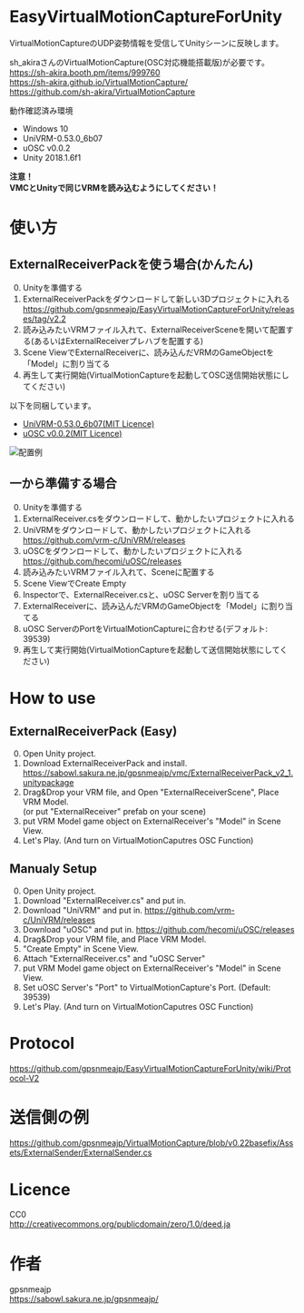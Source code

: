# EasyVirtualMotionCaptureForUnity
VirtualMotionCaptureのUDP姿勢情報を受信してUnityシーンに反映します。

sh_akiraさんのVirtualMotionCapture(OSC対応機能搭載版)が必要です。  
https://sh-akira.booth.pm/items/999760  
https://sh-akira.github.io/VirtualMotionCapture/  
https://github.com/sh-akira/VirtualMotionCapture  

動作確認済み環境
+ Windows 10
+ UniVRM-0.53.0_6b07
+ uOSC v0.0.2
+ Unity 2018.1.6f1

**注意！**  
**VMCとUnityで同じVRMを読み込むようにしてください！**  

# 使い方
## ExternalReceiverPackを使う場合(かんたん)
0. Unityを準備する
1. ExternalReceiverPackをダウンロードして新しい3Dプロジェクトに入れる  
https://github.com/gpsnmeajp/EasyVirtualMotionCaptureForUnity/releases/tag/v2.2  
2. 読み込みたいVRMファイル入れて、ExternalReceiverSceneを開いて配置する(あるいはExternalReceiverプレハブを配置する)
3. Scene ViewでExternalReceiverに、読み込んだVRMのGameObjectを「Model」に割り当てる
4. 再生して実行開始(VirtualMotionCaptureを起動してOSC送信開始状態にしてください)

以下を同梱しています。
+ [UniVRM-0.53.0_6b07(MIT Licence)](https://github.com/vrm-c/UniVRM/blob/master/LICENSE.txt)
+ [uOSC v0.0.2(MIT Licence)](https://github.com/hecomi/uOSC/blob/master/README.md)

![配置例](https://github.com/gpsnmeajp/VMC_ExternalReceiver/blob/README-image/img3.png?raw=true)

## 一から準備する場合
0. Unityを準備する
1. ExternalReceiver.csをダウンロードして、動かしたいプロジェクトに入れる
2. UniVRMをダウンロードして、動かしたいプロジェクトに入れる  
https://github.com/vrm-c/UniVRM/releases
3. uOSCをダウンロードして、動かしたいプロジェクトに入れる  
https://github.com/hecomi/uOSC/releases
4. 読み込みたいVRMファイル入れて、Sceneに配置する
5. Scene ViewでCreate Empty
6. Inspectorで、ExternalReceiver.csと、uOSC Serverを割り当てる
7. ExternalReceiverに、読み込んだVRMのGameObjectを「Model」に割り当てる
8. uOSC ServerのPortをVirtualMotionCaptureに合わせる(デフォルト: 39539)
9. 再生して実行開始(VirtualMotionCaptureを起動して送信開始状態にしてください)

# How to use
## ExternalReceiverPack (Easy)
0. Open Unity project.
1. Download ExternalReceiverPack and install.
https://sabowl.sakura.ne.jp/gpsnmeajp/vmc/ExternalReceiverPack_v2_1.unitypackage
2. Drag&Drop your VRM file, and Open "ExternalReceiverScene", Place VRM Model.  
 (or put "ExternalReceiver" prefab on your scene)
3. put VRM Model game object on ExternalReceiver's "Model" in Scene View.
4. Let's Play. (And turn on VirtualMotionCaputres OSC Function)

## Manualy Setup
0. Open Unity project.
1. Download "ExternalReceiver.cs" and put in.
2. Download "UniVRM" and put in.
https://github.com/vrm-c/UniVRM/releases
3. Download "uOSC" and put in.
https://github.com/hecomi/uOSC/releases
4. Drag&Drop your VRM file, and Place VRM Model.  
5. "Create Empty" in Scene View.
6. Attach "ExternalReceiver.cs" and "uOSC Server"
7. put VRM Model game object on ExternalReceiver's "Model" in Scene View.
8. Set uOSC Server's "Port" to VirtualMotionCapture's Port. (Default: 39539)
9. Let's Play. (And turn on VirtualMotionCaputres OSC Function)

# Protocol
https://github.com/gpsnmeajp/EasyVirtualMotionCaptureForUnity/wiki/Protocol-V2

# 送信側の例
https://github.com/gpsnmeajp/VirtualMotionCapture/blob/v0.22basefix/Assets/ExternalSender/ExternalSender.cs

# Licence
CC0  
http://creativecommons.org/publicdomain/zero/1.0/deed.ja  

# 作者
gpsnmeajp  
https://sabowl.sakura.ne.jp/gpsnmeajp/  
